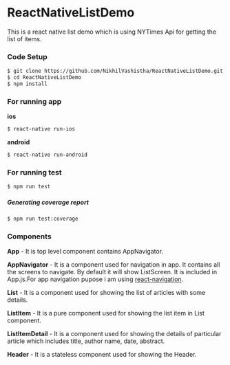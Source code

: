 # ReactNativeListDemo

This is a react native list demo which is using NYTimes Api for getting the list of items.

### Code Setup

```sh
$ git clone https://github.com/NikhilVashistha/ReactNativeListDemo.git
$ cd ReactNativeListDemo
$ npm install
```

### For running app

**ios**

```sh
$ react-native run-ios
```

**android**

```sh
$ react-native run-android
```

### For running test

```sh
$ npm run test
```

##### Generating coverage report

```sh
$ npm run test:coverage
```

### Components

**App** - It is top level component contains AppNavigator.

**AppNavigator** - It is a component used for navigation in app. It contains all the screens to navigate. By default it will show ListScreen. It is included in App.js.For app navigation pupose i am using [react-navigation](https://reactnavigation.org/).

**List** - It is a component used for showing the list of articles with some details.

**ListItem** - It is a pure component used for showing the list item in List component.

**ListItemDetail** - It is a component used for showing the details of particular article which includes title, author name, date, abstract.

**Header** - It is a stateless component used for showing the Header.
